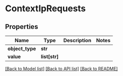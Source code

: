 # ContextIpRequests

## Properties
Name | Type | Description | Notes
------------ | ------------- | ------------- | -------------
**object_type** | **str** |  | 
**value** | **list[str]** |  | 

[[Back to Model list]](../README.md#documentation-for-models) [[Back to API list]](../README.md#documentation-for-api-endpoints) [[Back to README]](../README.md)


